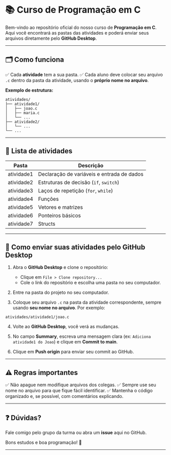 # 📚 Curso de Programação em C 

Bem-vindo ao repositório oficial do nosso curso de **Programação em C**.
Aqui você encontrará as pastas das atividades e poderá enviar seus arquivos diretamente pelo **GitHub Desktop**.

---

## 🗂️ Como funciona

✅ Cada **atividade** tem a sua pasta.
✅ Cada aluno deve colocar seu arquivo `.c` dentro da pasta da atividade, usando o **próprio nome no arquivo**.

**Exemplo de estrutura:**

```
atividades/
├── atividade1/
│   ├── joao.c
│   ├── maria.c
│   └── ...
├── atividade2/
│   └── ...
└── ...
```

---

## 📝 Lista de atividades

| Pasta      | Descrição                                  |
| ---------- | ------------------------------------------ |
| atividade1 | Declaração de variáveis e entrada de dados |
| atividade2 | Estruturas de decisão (`if`, `switch`)     |
| atividade3 | Laços de repetição (`for`, `while`)        |
| atividade4 | Funções                                    |
| atividade5 | Vetores e matrizes                         |
| atividade6 | Ponteiros básicos                          |
| atividade7 | Structs                                    |

---

## 🚀 Como enviar suas atividades pelo GitHub Desktop

1. Abra o **GitHub Desktop** e clone o repositório:

   * Clique em `File > Clone repository...`
   * Cole o link do repositório e escolha uma pasta no seu computador.

2. Entre na pasta do projeto no seu computador.

3. Coloque seu arquivo `.c` na pasta da atividade correspondente, sempre usando **seu nome no arquivo**.
   Por exemplo:

```
atividades/atividade1/joao.c
```

4. Volte ao **GitHub Desktop**, você verá as mudanças.

5. No campo **Summary**, escreva uma mensagem clara (ex: `Adiciona atividade1 do Joao`) e clique em **Commit to main**.

6. Clique em **Push origin** para enviar seu commit ao GitHub.

---

## ⚠️ Regras importantes

✅ Não apague nem modifique arquivos dos colegas.
✅ Sempre use seu nome no arquivo para que fique fácil identificar.
✅ Mantenha o código organizado e, se possível, com comentários explicando.

---

## ❓ Dúvidas?

Fale comigo pelo grupo da turma ou abra um **issue** aqui no GitHub.

Bons estudos e boa programação! 🚀

---
